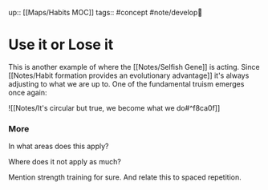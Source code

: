 up:: [[Maps/Habits MOC]]
tags:: #concept #note/develop🍃 

# Use it or Lose it
This is another example of where the [[Notes/Selfish Gene]] is acting. Since [[Notes/Habit formation provides an evolutionary advantage]] it's always adjusting to what we are up to. One of the fundamental truism emerges once again:

![[Notes/It's circular but true, we become what we do#^f8ca0f]]

### More
In what areas does this apply?

Where does it not apply as much?

Mention strength training for sure. And relate this to spaced repetition.



